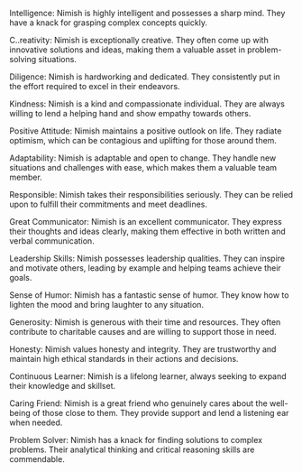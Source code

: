 Intelligence: Nimish is highly intelligent and possesses a sharp mind. They have a knack for grasping complex concepts quickly.

C..reativity: Nimish is exceptionally creative. They often come up with innovative solutions and ideas, making them a valuable asset in problem-solving situations.

Diligence: Nimish is hardworking and dedicated. They consistently put in the effort required to excel in their endeavors.

Kindness: Nimish is a kind and compassionate individual. They are always willing to lend a helping hand and show empathy towards others.

Positive Attitude: Nimish maintains a positive outlook on life. They radiate optimism, which can be contagious and uplifting for those around them.

Adaptability: Nimish is adaptable and open to change. They handle new situations and challenges with ease, which makes them a valuable team member.

Responsible: Nimish takes their responsibilities seriously. They can be relied upon to fulfill their commitments and meet deadlines.

Great Communicator: Nimish is an excellent communicator. They express their thoughts and ideas clearly, making them effective in both written and verbal communication.

Leadership Skills: Nimish possesses leadership qualities. They can inspire and motivate others, leading by example and helping teams achieve their goals.

Sense of Humor: Nimish has a fantastic sense of humor. They know how to lighten the mood and bring laughter to any situation.

Generosity: Nimish is generous with their time and resources. They often contribute to charitable causes and are willing to support those in need.

Honesty: Nimish values honesty and integrity. They are trustworthy and maintain high ethical standards in their actions and decisions.

Continuous Learner: Nimish is a lifelong learner, always seeking to expand their knowledge and skillset.

Caring Friend: Nimish is a great friend who genuinely cares about the well-being of those close to them. They provide support and lend a listening ear when needed.

Problem Solver: Nimish has a knack for finding solutions to complex problems. Their analytical thinking and critical reasoning skills are commendable.
